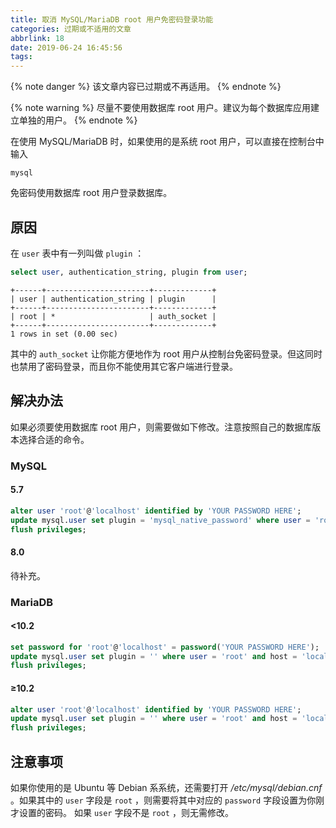 ```yaml
---
title: 取消 MySQL/MariaDB root 用户免密码登录功能
categories: 过期或不适用的文章
abbrlink: 18
date: 2019-06-24 16:45:56
tags:
---
```

{% note danger %}
该文章内容已过期或不再适用。
{% endnote %}

{% note warning %}
尽量不要使用数据库 root 用户。建议为每个数据库应用建立单独的用户。
{% endnote %}

在使用 MySQL/MariaDB 时，如果使用的是系统 root 用户，可以直接在控制台中输入

```
mysql
```

免密码使用数据库 root 用户登录数据库。

## 原因

在 `user` 表中有一列叫做 `plugin` ：

```sql
select user, authentication_string, plugin from user;
```

```
+------+-----------------------+-------------+
| user | authentication_string | plugin      |
+------+-----------------------+-------------+
| root | *                     | auth_socket |
+------+-----------------------+-------------+
1 rows in set (0.00 sec)
```

其中的 `auth_socket` 让你能方便地作为 root 用户从控制台免密码登录。但这同时也禁用了密码登录，而且你不能使用其它客户端进行登录。

<!-- more -->

## 解决办法

如果必须要使用数据库 root 用户，则需要做如下修改。注意按照自己的数据库版本选择合适的命令。

### MySQL

#### 5.7

```sql
alter user 'root'@'localhost' identified by 'YOUR PASSWORD HERE';
update mysql.user set plugin = 'mysql_native_password' where user = 'root' and host = 'localhost';
flush privileges;
```

#### 8.0

待补充。

### MariaDB

#### <10.2

```sql
set password for 'root'@'localhost' = password('YOUR PASSWORD HERE');
update mysql.user set plugin = '' where user = 'root' and host = 'localhost';
flush privileges;
```

#### ≥10.2

```sql
alter user 'root'@'localhost' identified by 'YOUR PASSWORD HERE';
update mysql.user set plugin = '' where user = 'root' and host = 'localhost';
flush privileges;
```

## 注意事项

如果你使用的是 Ubuntu 等 Debian 系系统，还需要打开 */etc/mysql/debian.cnf* 。如果其中的 `user` 字段是 `root` ，则需要将其中对应的 `password` 字段设置为你刚才设置的密码。 如果 `user` 字段不是 `root` ，则无需修改。
